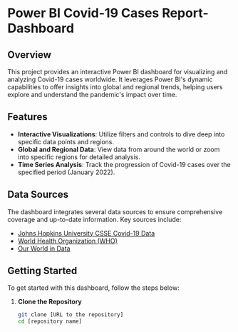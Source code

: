 # Power BI Covid-19 Cases Report-Dashboard

## Overview
This project provides an interactive Power BI dashboard for visualizing and analyzing Covid-19 cases worldwide. It leverages Power BI's dynamic capabilities to offer insights into global and regional trends, helping users explore and understand the pandemic's impact over time.

## Features
- **Interactive Visualizations**: Utilize filters and controls to dive deep into specific data points and regions.
- **Global and Regional Data**: View data from around the world or zoom into specific regions for detailed analysis.
- **Time Series Analysis**: Track the progression of Covid-19 cases over the specified period (January 2022).

## Data Sources
The dashboard integrates several data sources to ensure comprehensive coverage and up-to-date information. Key sources include:
- [Johns Hopkins University CSSE Covid-19 Data](https://github.com/CSSEGISandData/COVID-19)
- [World Health Organization (WHO)](https://www.who.int/)
- [Our World in Data](https://ourworldindata.org/coronavirus)

## Getting Started
To get started with this dashboard, follow the steps below:
1. **Clone the Repository**
   ```bash
   git clone [URL to the repository]
   cd [repository name]
